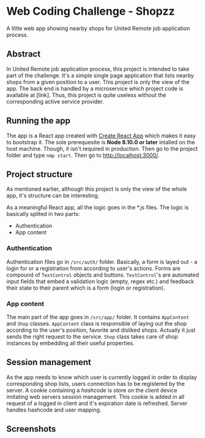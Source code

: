# Web Coding Challenge - Shopzz

A little web app showing nearby shops for United Remote job application process.

## Abstract

In United Remote job application process, this project is intended to take part of the challenge. It's a simple single page application that lists nearby shops from a given position to a user.
This project is only the view of the app. The back end is handled by a microservice which project code is available at [link]. Thus, this project is quite useless without the corresponding active service provider.

## Running the app

The app is a React app created with [Create React App](https://github.com/facebook/create-react-app) which makes it easy to bootstrap it. The sole prerequesite is **Node 8.10.0 or later** intalled on the host machine. Though, it isn't required in production. Then go to the project folder and type ```nmp start```. Then go to [http://localhost:3000/](http://localhost:3000/).

## Project structure

As mentioned earlier, although this project is only the view of the whole app, it's structure can be interesting.

As a meaningful React app, all the logic goes in the *.js files. The logic is basically splited in two parts:
* Authentication
* App content

### Authentication

Authentication files go in ```/src/auth/``` folder. Basically, a form is layed out - a login for or a registration from according to user's actions. Forms are compound of ```TextControl``` objects and buttons. ```TextControl```'s are automated input fields that embed a validation logic (empty, regex etc.) and feedback their state to their parent which is a form (login or registration).

### App content
The main part of the app goes in ```/src/app/``` folder. It contains ```AppContent``` and ```Shop``` classes. ```AppContent``` class is responsible of laying out the shop according to the user's position, favorite and disliked shops. Actually it just sends the right request to the service. ```Shop``` class takes care of shop instances by embedding all their useful properties.

## Session management

As the app needs to know which user is currently logged in order to display corresponding shop lists, users connection has to be registered by the server. A cookie containing a *hashcode* is store on the client device imitating web servers session management. This cookie is added in all request of a logged in client and it's expiration date is refreshed. Server handles hashcode and user mapping.

## Screenshots

